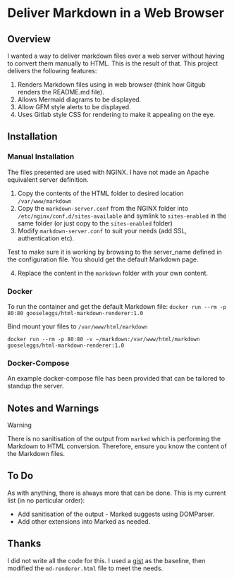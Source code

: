 # Deliver Markdown in a Web Browser

## Overview

I wanted a way to deliver markdown files over a web server without having to convert them manually to HTML.  This is the result of that.  This project delivers the following features:

 1. Renders Markdown files using in web browser (think how Gitgub renders the README.md file).
 2. Allows Mermaid diagrams to be displayed.
 3. Allow GFM style alerts to be displayed. 
 4. Uses Gitlab style CSS for rendering to make it appealing on the eye.

## Installation

### Manual Installation

The files presented are used with NGINX.  I have not made an Apache equivalent server definition.

 1.  Copy the contents of the HTML folder to desired location `/var/www/markdown`
 2. Copy the `markdown-server.conf` from the NGINX folder into `/etc/nginx/conf.d/sites-available` and symlink to `sites-enabled` in the same folder (or just copy to the `sites-enabled` folder)
 3. Modify `markdown-server.conf` to suit your needs (add SSL, authentication etc).

Test to make sure it is working by browsing to the server_name defined in the configuration file.  You should get the default Markdown page.

4. Replace the content in the `markdown` folder with your own content.

### Docker

To run the container and get the default Markdown file: `docker run --rm -p 80:80 gooseleggs/html-markdown-renderer:1.0`


Bind mount your files to `/var/www/html/markdown`

`docker run --rm -p 80:80 -v ~/markdown:/var/www/html/markdown gooseleggs/html-markdown-renderer:1.0`

### Docker-Compose

An example docker-compose file has been provided that can be tailored to standup the server.

## Notes and Warnings

> [!Warning]
> There is no sanitisation of the output from `marked` which is performing the Markdown to HTML conversion.  Therefore, ensure you know the content of the Markdown files.

## To Do
As with anything, there is always more that can be done.  This is my current list (in no particular order):

 - Add sanitisation of the output - Marked suggests using DOMParser.
 - Add other extensions into Marked as needed.

## Thanks

I did not write all the code for this.  I used a [gist](https://gist.github.com/max-lt/76de5a9765fa713cc5a6e267914ebba6) as the baseline, then modified the `md-renderer.html` file to meet the needs.
